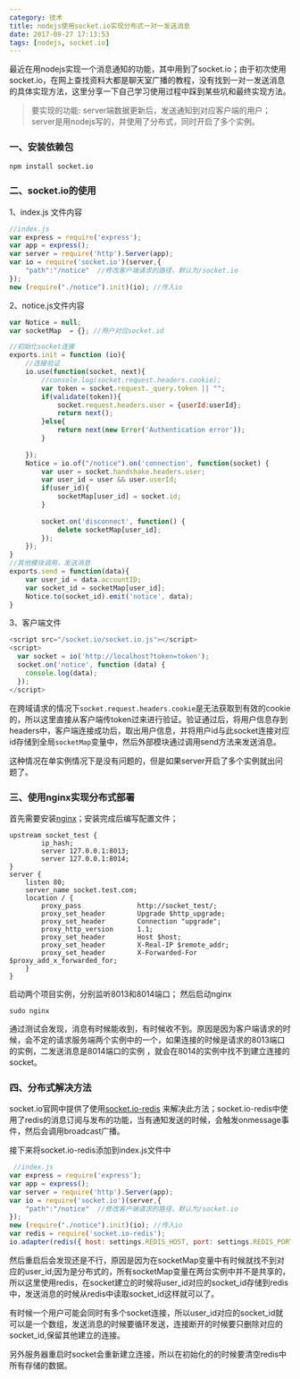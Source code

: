 ```yaml
---
category: 技术
title: nodejs使用socket.io实现分布式一对一发送消息
date: 2017-09-27 17:13:53
tags: [nodejs, socket.io]
---
```


最近在用nodejs实现一个消息通知的功能，其中用到了socket.io；由于初次使用socket.io，在网上查找资料大都是聊天室广播的教程，没有找到一对一发送消息的具体实现方法，这里分享一下自己学习使用过程中踩到某些坑和最终实现方法。
<!--more-->

>要实现的功能:
server端数据更新后，发送通知到对应客户端的用户；server是用nodejs写的，并使用了分布式，同时开启了多个实例。
 
### 一、安装依赖包
 ```bash
 npm install socket.io
 ```
### 二、socket.io的使用
1、index.js 文件内容

```js
//index.js
var express = require('express');
var app = express();
var server = require('http').Server(app);
var io = require('socket.io')(server,{
    "path":"/notice"  //修改客户端请求的路径，默认为/socket.io
});
new (require("./notice").init)(io); //传入io
```
2、notice.js文件内容

```js
var Notice = null; 
var socketMap  = {}; //用户对应socket.id

//初始化socket连接
exports.init = function (io){
    //连接验证
    io.use(function(socket, next){
        //console.log(socket.request.headers.cookie);
        var token = socket.request._query.token || "";
        if(validate(token)){
            socket.request.headers.user = {userId:userId};
            return next();
        }else{
            return next(new Error('Authentication error'));
        }
        
    });
    Notice = io.of("/notice").on('connection', function(socket) {
        var user = socket.handshake.headers.user;
        var user_id = user && user.userId;
        if(user_id){
            socketMap[user_id] = socket.id;
        }
        
        socket.on('disconnect', function() {
            delete socketMap[user_id];
        });
    });
}
//其他模块调用，发送消息
exports.send = function(data){
    var user_id = data.accountID;
    var socket_id = socketMap[user_id];
    Notice.to(socket_id).emit('notice', data);
}
```

3、客户端文件

```js
<script src="/socket.io/socket.io.js"></script>
<script>
  var socket = io('http://localhost?token=token');
  socket.on('notice', function (data) {
    console.log(data);
  });
</script>
```

在跨域请求的情况下`socket.request.headers.cookie`是无法获取到有效的cookie的，所以这里直接从客户端传token过来进行验证。验证通过后，将用户信息存到headers中，客户端连接成功后，取出用户信息，并将用户id与此socket连接对应id存储到全局`socketMap`变量中，然后外部模块通过调用send方法来发送消息。

这种情况在单实例情况下是没有问题的，但是如果server开启了多个实例就出问题了。

### 三、使用nginx实现分布式部署
首先需要安装[nginx](http://nginx.org/)；安装完成后编写配置文件；

```nginx
upstream socket_test {
        ip_hash;
        server 127.0.0.1:8013;
        server 127.0.0.1:8014;
}
server {
    listen 80;
    server_name socket.test.com;
    location / {
        proxy_pass              http://socket_test/;
        proxy_set_header        Upgrade $http_upgrade;
        proxy_set_header        Connection "upgrade";
        proxy_http_version      1.1;
        proxy_set_header        Host $host;
        proxy_set_header        X-Real-IP $remote_addr;
        proxy_set_header        X-Forwarded-For $proxy_add_x_forwarded_for;
    }
}
```

启动两个项目实例，分别监听8013和8014端口；
然后启动nginx

```shell
sudo nginx
```
通过测试会发现，消息有时候能收到，有时候收不到。原因是因为客户端请求的时候，会不定的请求服务端两个实例中的一个，如果连接的时候是请求的8013端口的实例，二发送消息是8014端口的实例 ，就会在8014的实例中找不到建立连接的socket。

### 四、分布式解决方法
socket.io官网中提供了使用[socket.io-redis](https://github.com/socketio/socket.io-redis)
来解决此方法；socket.io-redis中使用了redis的消息订阅与发布的功能，当有通知发送的时候，会触发onmessage事件，然后会调用broadcast广播。

接下来将socket.io-redis添加到index.js文件中

```js
 //index.js
var express = require('express');
var app = express();
var server = require('http').Server(app);
var io = require('socket.io')(server,{
    "path":"/notice"  //修改客户端请求的路径，默认为/socket.io
});
new (require("./notice").init)(io); //传入io
var redis = require('socket.io-redis');
io.adapter(redis({ host: settings.REDIS_HOST, port: settings.REDIS_PORT }));
```

然后重启后会发现还是不行，原因是因为在socketMap变量中有时候就找不到对应的user_id;因为是分布式的，所有socketMap变量在两台实例中并不是共享的，所以这里使用redis，在socket建立的时候将user_id对应的socket_id存储到redis中，发送消息的时候从redis中读取socket_id这样就可以了。

有时候一个用户可能会同时有多个socket连接，所以user_id对应的socket_id就可以是一个数组，发送消息的时候要循环发送，连接断开的时候要只删除对应的socket_id,保留其他建立的连接。

另外服务器重启时socket会重新建立连接，所以在初始化的的时候要清空redis中所有存储的数据。